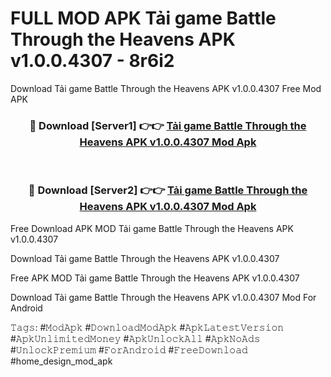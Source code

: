 # FULL MOD APK Tải game Battle Through the Heavens APK v1.0.0.4307 - 8r6i2
Download Tải game Battle Through the Heavens APK v1.0.0.4307 Free Mod APK

<div align="center">
<h3>🔴 Download [Server1] 👉👉 <a href="https://apk-comot.site?title=Tải_game_Battle_Through_the_Heavens_APK_v1.0.0.4307">Tải game Battle Through the Heavens APK v1.0.0.4307 Mod Apk</a></h3><br>

<h3>🔴 Download [Server2] 👉👉 <a href="https://apk-comot.site?title=Tải_game_Battle_Through_the_Heavens_APK_v1.0.0.4307">Tải game Battle Through the Heavens APK v1.0.0.4307 Mod Apk</a></h3>
</div>


Free Download APK MOD Tải game Battle Through the Heavens APK v1.0.0.4307

Download Tải game Battle Through the Heavens APK v1.0.0.4307 

Free APK MOD Tải game Battle Through the Heavens APK v1.0.0.4307 

Download Tải game Battle Through the Heavens APK v1.0.0.4307 Mod For Android

𝚃𝚊𝚐𝚜: #𝙼𝚘𝚍𝙰𝚙𝚔 #𝙳𝚘𝚠𝚗𝚕𝚘𝚊𝚍𝙼𝚘𝚍𝙰𝚙𝚔 #𝙰𝚙𝚔𝙻𝚊𝚝𝚎𝚜𝚝𝚅𝚎𝚛𝚜𝚒𝚘𝚗 #𝙰𝚙𝚔𝚄𝚗𝚕𝚒𝚖𝚒𝚝𝚎𝚍𝙼𝚘𝚗𝚎𝚢 #𝙰𝚙𝚔𝚄𝚗𝚕𝚘𝚌𝚔𝙰𝚕𝚕 #𝙰𝚙𝚔𝙽𝚘𝙰𝚍𝚜 #𝚄𝚗𝚕𝚘𝚌𝚔𝙿𝚛𝚎𝚖𝚒𝚞𝚖 #𝙵𝚘𝚛𝙰𝚗𝚍𝚛𝚘𝚒𝚍 #𝙵𝚛𝚎𝚎𝙳𝚘𝚠𝚗𝚕𝚘𝚊𝚍 #home_design_mod_apk